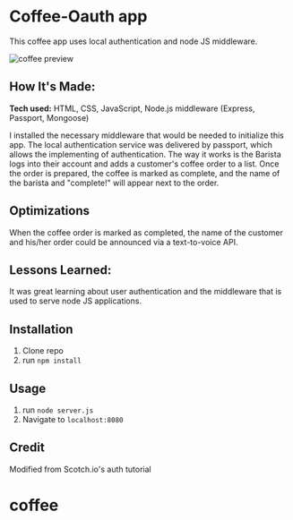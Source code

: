 # Coffee-Oauth app
This coffee app uses local authentication and node JS middleware.

![coffee preview](https://github.com/gabrielacepeda/coffee-auth/blob/master/coffee.png)

## How It's Made:

**Tech used:** HTML, CSS, JavaScript, Node.js middleware (Express, Passport, Mongoose)

I installed the necessary middleware that would be needed to initialize this app. The local authentication service was delivered by passport, which allows the implementing of authentication. The way it works is the Barista logs into their account and adds a customer's coffee order to a list. Once the order is prepared, the coffee is marked as complete, and the name of the barista and "complete!" will appear next to the order.
                                                                         

## Optimizations
When the coffee order is marked as completed, the name of the customer and his/her order could be announced via a text-to-voice API. 

## Lessons Learned:
It was great learning about user authentication and the middleware that is used to serve node JS applications. 


## Installation

1. Clone repo
2. run `npm install`

## Usage

1. run `node server.js`
2. Navigate to `localhost:8080`

## Credit

Modified from Scotch.io's auth tutorial
# coffee
